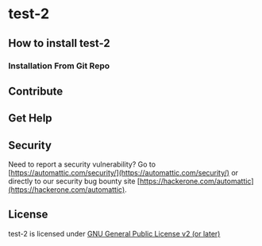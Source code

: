 # test-2



## How to install test-2

### Installation From Git Repo

## Contribute

## Get Help

## Security

Need to report a security vulnerability? Go to [https://automattic.com/security/](https://automattic.com/security/) or directly to our security bug bounty site [https://hackerone.com/automattic](https://hackerone.com/automattic).

## License

test-2 is licensed under [GNU General Public License v2 (or later)](./LICENSE.txt)


